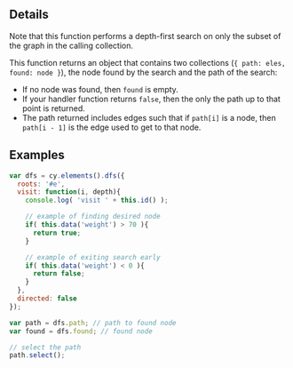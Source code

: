 ## Details

Note that this function performs a depth-first search on only the subset of the graph in the calling collection.

This function returns an object that contains two collections (`{ path: eles, found: node }`), the node found by the search and the path of the search:

 * If no node was found, then `found` is empty.
 * If your handler function returns `false`, then the only the path up to that point is returned.
 * The path returned includes edges such that if `path[i]` is a node, then `path[i - 1]` is the edge used to get to that node.

## Examples

```js
var dfs = cy.elements().dfs({
  roots: '#e',
  visit: function(i, depth){
    console.log( 'visit ' + this.id() );

    // example of finding desired node
    if( this.data('weight') > 70 ){
      return true;
    }

    // example of exiting search early
    if( this.data('weight') < 0 ){
      return false;
    }
  },
  directed: false
});

var path = dfs.path; // path to found node
var found = dfs.found; // found node

// select the path
path.select();
```
